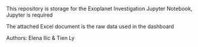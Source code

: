 This repository is storage for the Exoplanet Investigation Jupyter Notebook, Jupyter is required

The attached Excel document is the raw data used in the dashboard

Authors: Elena Ilic & Tien Ly
